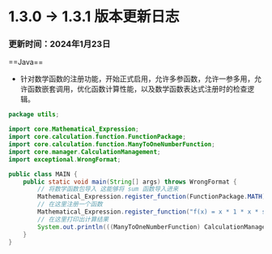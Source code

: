 # 1.3.0 -> 1.3.1 版本更新日志

### 更新时间：2024年1月23日

==Java==

* 针对数学函数的注册功能，开始正式启用，允许多参函数，允许一参多用，允许函数嵌套调用，优化函数计算性能，以及数学函数表达式注册时的检查逻辑。
```java
package utils;

import core.Mathematical_Expression;
import core.calculation.function.FunctionPackage;
import core.calculation.function.ManyToOneNumberFunction;
import core.manager.CalculationManagement;
import exceptional.WrongFormat;

public class MAIN {
    public static void main(String[] args) throws WrongFormat {
        // 将数学函数包导入 这能够将 sum 函数导入进来
        Mathematical_Expression.register_function(FunctionPackage.MATH);
        // 在这里注册一个函数
        Mathematical_Expression.register_function("f(x) = x * 1 * x * sum(1, 1.5)");
        // 在这里打印出计算结果
        System.out.println(((ManyToOneNumberFunction) CalculationManagement.getFunctionByName("f")).run(20));
    }
}
```
  